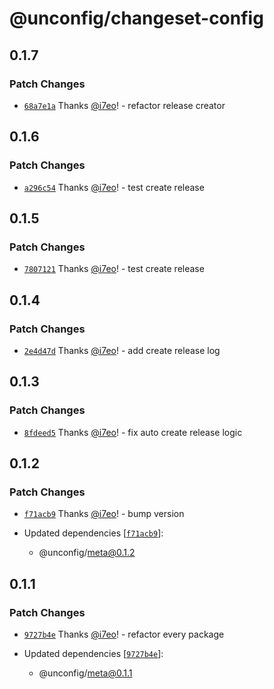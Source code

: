 # @unconfig/changeset-config

## 0.1.7
### Patch Changes



- [`68a7e1a`](https://github.com/i7eo/unconfig/commit/68a7e1ac32cc0bac4ce71222968d6bed69992c23) Thanks [@i7eo](https://github.com/i7eo)! - refactor release creator

## 0.1.6
### Patch Changes



- [`a296c54`](https://github.com/i7eo/unconfig/commit/a296c541cd8aec7a03c6bbc22413c8cfa9ab3f95) Thanks [@i7eo](https://github.com/i7eo)! - test create release

## 0.1.5
### Patch Changes



- [`7807121`](https://github.com/i7eo/unconfig/commit/780712182ce1a2d14df8a2188e701ea1700144c1) Thanks [@i7eo](https://github.com/i7eo)! - test create release

## 0.1.4
### Patch Changes



- [`2e4d47d`](https://github.com/i7eo/unconfig/commit/2e4d47d09694264cae038242b381c601397e1912) Thanks [@i7eo](https://github.com/i7eo)! - add create release log

## 0.1.3
### Patch Changes



- [`8fdeed5`](https://github.com/i7eo/unconfig/commit/8fdeed501c19091cb56087e993de900e34565592) Thanks [@i7eo](https://github.com/i7eo)! - fix auto create release logic

## 0.1.2
### Patch Changes



- [`f71acb9`](https://github.com/i7eo/unconfig/commit/f71acb904d4b792a7122c96c6ae72cc09d45c5a8) Thanks [@i7eo](https://github.com/i7eo)! - bump version

- Updated dependencies [[`f71acb9`](https://github.com/i7eo/unconfig/commit/f71acb904d4b792a7122c96c6ae72cc09d45c5a8)]:
  - @unconfig/meta@0.1.2

## 0.1.1
### Patch Changes



- [`9727b4e`](https://github.com/i7eo/unconfig/commit/9727b4ec1dd73be781a1747e1194da668793eae7) Thanks [@i7eo](https://github.com/i7eo)! - refactor every package

- Updated dependencies [[`9727b4e`](https://github.com/i7eo/unconfig/commit/9727b4ec1dd73be781a1747e1194da668793eae7)]:
  - @unconfig/meta@0.1.1
